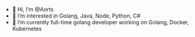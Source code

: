 - 👋 Hi, I’m @Aorts
- 👀 I’m interested in Golang, Java, Node, Python, C#
- 🌱 I’m currently full-time golang developer working on Golang, Docker, Kubernetes

<!---
Aorts/Aorts is a ✨ special ✨ repository because its `README.md` (this file) appears on your GitHub profile.
You can click the Preview link to take a look at your changes.
--->
